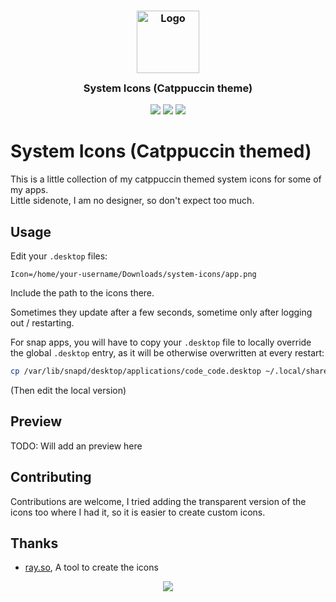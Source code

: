 <h3 align="center">
	<img src="https://raw.githubusercontent.com/catppuccin/catppuccin/main/assets/logos/exports/1544x1544_circle.png" width="100" alt="Logo"/><br/>
	<img src="https://raw.githubusercontent.com/catppuccin/catppuccin/main/assets/misc/transparent.png" height="30" width="0px"/>
	System Icons (Catppuccin theme)
	<img src="https://raw.githubusercontent.com/catppuccin/catppuccin/main/assets/misc/transparent.png" height="30" width="0px"/>
</h3>

<p align="center">
	<a href="https://github.com/a3chron/system-icons/stargazers"><img src="https://img.shields.io/github/stars/catppuccin/template?colorA=363a4f&colorB=b7bdf8&style=for-the-badge"></a>
	<a href="https://github.com/a3chron/system-icons/issues"><img src="https://img.shields.io/github/issues/catppuccin/template?colorA=363a4f&colorB=f5a97f&style=for-the-badge"></a>
	<a href="https://github.com/a3chron/system-icons/contributors"><img src="https://img.shields.io/github/contributors/catppuccin/template?colorA=363a4f&colorB=a6da95&style=for-the-badge"></a>
</p>

# System Icons (Catppuccin themed)

This is a little collection of my catppuccin themed system icons for some of my apps.  
Little sidenote, I am no designer, so don't expect too much.

## Usage

Edit your `.desktop` files:

```
Icon=/home/your-username/Downloads/system-icons/app.png
```

Include the path to the icons there.

Sometimes they update after a few seconds, sometime only after logging out / restarting.

For snap apps, you will have to copy your `.desktop` file to locally override the global `.desktop` entry, 
as it will be otherwise overwritten at every restart:

```bash
cp /var/lib/snapd/desktop/applications/code_code.desktop ~/.local/share/applications/
```

(Then edit the local version)

## Preview

TODO: Will add an preview here

## Contributing

Contributions are welcome, I tried adding the transparent version of the icons too where I had it, 
so it is easier to create custom icons.

## Thanks

- [ray.so](https://ray.so/icon), A tool to create the icons


<p align="center">
 <a href="https://github.com/a3chron/gith/LICENSE"><img src="https://img.shields.io/github/license/a3chron/gith?colorA=363a4f&colorB=b7bdf8&style=for-the-badge"></a>
</p>
